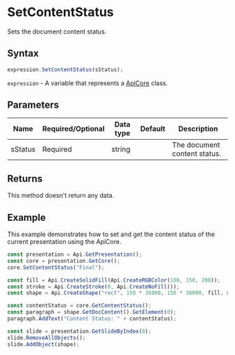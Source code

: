 # SetContentStatus

Sets the document content status.

## Syntax

```javascript
expression.SetContentStatus(sStatus);
```

`expression` - A variable that represents a [ApiCore](../ApiCore.md) class.

## Parameters

| **Name** | **Required/Optional** | **Data type** | **Default** | **Description** |
| ------------- | ------------- | ------------- | ------------- | ------------- |
| sStatus | Required | string |  | The document content status. |

## Returns

This method doesn't return any data.

## Example

This example demonstrates how to set and get the content status of the current presentation using the ApiCore.

```javascript editor-pptx
const presentation = Api.GetPresentation();
const core = presentation.GetCore();
core.SetContentStatus("Final");

const fill = Api.CreateSolidFill(Api.CreateRGBColor(100, 150, 200));
const stroke = Api.CreateStroke(0, Api.CreateNoFill());
const shape = Api.CreateShape("rect", 150 * 36000, 150 * 36000, fill, stroke);

const contentStatus = core.GetContentStatus();
const paragraph = shape.GetDocContent().GetElement(0);
paragraph.AddText("Content Status: " + contentStatus);

const slide = presentation.GetSlideByIndex(0);
slide.RemoveAllObjects();
slide.AddObject(shape);

```
